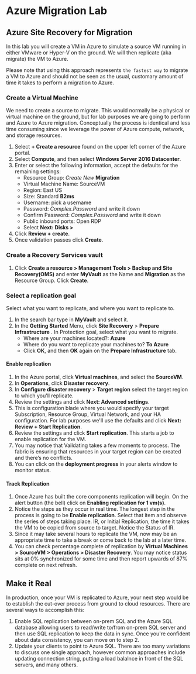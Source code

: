 # Azure Migration  Lab
## Azure Site Recovery for Migration  
 
In this lab you will create a VM in Azure to simulate a source VM running in either VMware or Hyper-V on the ground.  We will then replicate (aka migrate) the VM to Azure.

Please note that using this approach represents `the fastest way` to migrate a VM to Azure and should not be seen as the usual, customary amount of time it takes to perform a migration to Azure. 

### Create a Virtual Machine
We need to create a source to migrate.  This would normally be a physical or virtual machine on the ground, but for lab purposes we are going to perform and Azure to Azure migration.  Conceptually the process is identical and less time consuming since we leverage the power of Azure compute, network, and storage resources.
1.	Select **+ Create a resource** found on the upper left corner of the Azure portal.
2.	Select **Compute**, and then select **Windows Server 2016 Datacenter**.
3.	Enter or select the following information, accept the defaults for the remaining settings:
    * Resource Group: *Create New*  **Migration**
    * Virtual Machine Name: SourceVM
    * Region: East US
    * Size: Standard **B2ms** 
    * Username: pick a username
    * Password: *Complex.Password* and write it down
    * Confirm Password:  *Complex.Password* and write it down
    * Public inbound ports:  Open RDP
    * Select **Next: Disks >**
4.	Click **Review + create**.
5.	Once validation passes click **Create**.

### Create a Recovery Services vault
1. Click **Create a resource > Management Tools > Backup and Site Recovery(OMS)** and enter **MyVault** as the Name and **Migration** as the Resource Group.  Click **Create**.

### Select a replication goal
Select what you want to replicate, and where you want to replicate to.
1. In the search bar type in **MyVault** and select it.
2. In the **Getting Started** Menu, click **Site Recovery** > **Prepare Infrastructure** . In Protection goal, select what you want to migrate. 
    * Where are your machines located?: **Azure** 
    * Where do you want to replicate your machines to? **To Azure**
    * Click **OK**, and then **OK** again on the **Prepare Infrastructure** tab.

#### Enable replication
1.	In the Azure portal, click **Virtual machines**, and select the **SourceVM**. 
2.	In **Operations**, click **Disaster recovery**.
3.	In **Configure disaster recovery** > **Target region** select the target region to which you'll replicate.
4.	Review the  settings and click **Next: Advanced settings**.
5. This is configuration blade where you would specify your target Subscription, Resource Group, Virtual Network, and your HA configuration.  For lab purposes we'll use the defaults and click **Next: Review + Start Replication**.
6. Review the settings and click **Start replication**. This starts a job to enable replication for the VM.
7.	You may notice that Vaildating takes a few moments to process.  The fabric is ensuring that resources in your target region can be created and there’s no conflicts.
8. You can click on the **deployment progress** in your alerts window to monitor status.


#### Track Replication
1. Once Azure has built the core components replication will begin.  On the alert button (the bell) click on **Enabling replication for 1 vm(s)**.
2.	Notice the steps as they occur in real time.  The longest step in the process is going to be **Enable replication**.  Select that item and observe the series of steps taking place. IR, or Initial Replication, the time it takes the VM to be copied from source to target.  Notice the Status of IR.  
2.	Since it may take several hours to replicate the VM, now may be an appropriate time to take a break or come back to the lab at a later time.
3.	You can check percentage complete of replication by **Virtual Machines > SourceVM > Operations > Disaster Recovery**.  You may notice status sits at 0% synchronized for some time and then report upwards of 87% complete on next refresh.

## Make it Real
In production, once your VM is replicated to Azure, your next step would be to establish the cut-over process from ground to cloud resources. There are several ways to accomplish this:

1. Enable SQL replication between on-prem SQL and the Azure SQL database allowing users to read/write to/from on-prem SQL server and then use SQL replication to keep the data in sync. Once you're confident about data consistency, you can move on to step 2.
2. Update your clients to point to Azure SQL.  There are too many variations to discuss one single approach, however common approaches include updating connection string, putting a load balalnce in front of the SQL servers, and many others.
 

